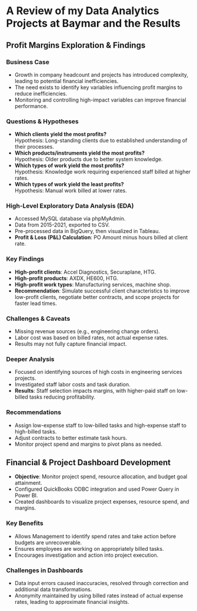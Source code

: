 # A Review of my Data Analytics Projects at Baymar and the Results

## Profit Margins Exploration & Findings

### Business Case
- Growth in company headcount and projects has introduced complexity, leading to potential financial inefficiencies.
- The need exists to identify key variables influencing profit margins to reduce inefficiencies.
- Monitoring and controlling high-impact variables can improve financial performance.

### Questions & Hypotheses
- **Which clients yield the most profits?**  
  Hypothesis: Long-standing clients due to established understanding of their processes.
- **Which products/instruments yield the most profits?**  
  Hypothesis: Older products due to better system knowledge.
- **Which types of work yield the most profits?**  
  Hypothesis: Knowledge work requiring experienced staff billed at higher rates.
- **Which types of work yield the least profits?**  
  Hypothesis: Manual work billed at lower rates.

### High-Level Exploratory Data Analysis (EDA)
- Accessed MySQL database via phpMyAdmin.
- Data from 2015-2021, exported to CSV.
- Pre-processed data in BigQuery, then visualized in Tableau.
- **Profit & Loss (P&L) Calculation**: PO Amount minus hours billed at client rate.

### Key Findings
- **High-profit clients**: Accel Diagnostics, Securaplane, HTG.
- **High-profit products**: AXDX, HE600, HTG.
- **High-profit work types**: Manufacturing services, machine shop.
- **Recommendation**: Simulate successful client characteristics to improve low-profit clients, negotiate better contracts, and scope projects for faster lead times.

### Challenges & Caveats
- Missing revenue sources (e.g., engineering change orders).
- Labor cost was based on billed rates, not actual expense rates.
- Results may not fully capture financial impact.

### Deeper Analysis
- Focused on identifying sources of high costs in engineering services projects.
- Investigated staff labor costs and task duration.
- **Results**: Staff selection impacts margins, with higher-paid staff on low-billed tasks reducing profitability.

### Recommendations
- Assign low-expense staff to low-billed tasks and high-expense staff to high-billed tasks.
- Adjust contracts to better estimate task hours.
- Monitor project spend and margins to pivot plans as needed.


## Financial & Project Dashboard Development
- **Objective**: Monitor project spend, resource allocation, and budget goal attainment.
- Configured QuickBooks ODBC integration and used Power Query in Power BI.
- Created dashboards to visualize project expenses, resource spend, and margins.

### Key Benefits
- Allows Management to identify spend rates and take action before budgets are unrecoverable.
- Ensures employees are working on appropriately billed tasks.
- Encourages investigation and action into project execution.

### Challenges in Dashboards
- Data input errors caused inaccuracies, resolved through correction and additional data transformations.
- Anonymity maintained by using billed rates instead of actual expense rates, leading to approximate financial insights.

